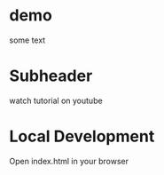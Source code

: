 # demo

some text

# Subheader 

watch tutorial on youtube 

# Local Development

Open index.html in your browser

